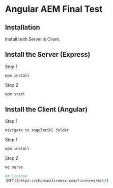 # Angular AEM Final Test

## Installation
Install both Server & Client.

## Install the Server (Express)
Step 1
```bash
npm install 
```
Step 2
```bash
npm start
```

## Install the Client (Angular)
Step 1
```bash
navigate to angularSRC folder
```

Step 1
```bash
npm install 
```
Step 2
```bash
ng serve

## License
[MIT](https://choosealicense.com/licenses/mit/)
